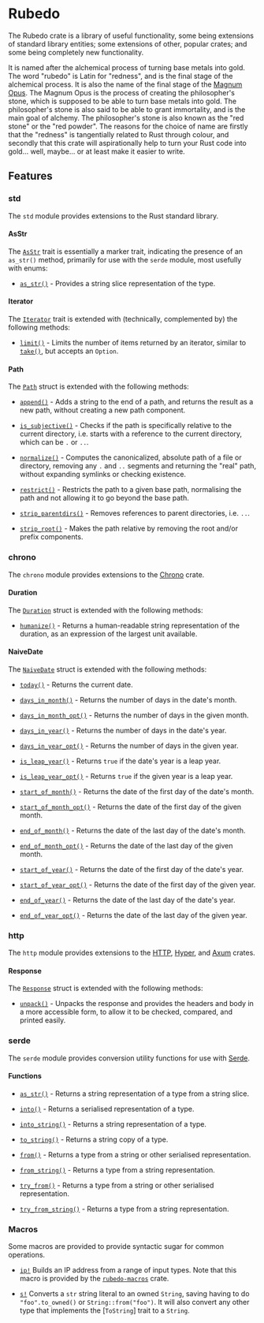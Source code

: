 # Rubedo

The Rubedo crate is a library of useful functionality, some being extensions of
standard library entities; some extensions of other, popular crates; and some
being completely new functionality.

It is named after the alchemical process of turning base metals into gold. The
word "rubedo" is Latin for "redness", and is the final stage of the alchemical
process. It is also the name of the final stage of the
[Magnum Opus](https://en.wikipedia.org/wiki/Magnum_opus_(alchemy)). The Magnum
Opus is the process of creating the philosopher's stone, which is supposed to be
able to turn base metals into gold. The philosopher's stone is also said to be
able to grant immortality, and is the main goal of alchemy. The philosopher's
stone is also known as the "red stone" or the "red powder". The reasons for the
choice of name are firstly that the "redness" is tangentially related to Rust
through colour, and secondly that this crate will aspirationally help to turn
your Rust code into gold... well, maybe... or at least make it easier to write.

## Features

### std

The `std` module provides extensions to the Rust standard library.

#### AsStr

The [`AsStr`](https://docs.rs/rubedo/latest/rubedo/std/trait.AsStr.html) trait
is essentially a marker trait, indicating the presence of an `as_str()` method,
primarily for use with the `serde` module, most usefully with enums:

  - [`as_str()`](https://docs.rs/rubedo/latest/rubedo/std/trait.AsStr.html#tymethod.as_str) -
    Provides a string slice representation of the type.

#### Iterator

The [`Iterator`](https://doc.rust-lang.org/std/iter/trait.Iterator.html) trait
is extended with (technically, complemented by) the following methods:

  - [`limit()`](https://docs.rs/rubedo/latest/rubedo/std/trait.PathExt.html#tymethod.append) -
    Limits the number of items returned by an iterator, similar to
    [`take()`](https://doc.rust-lang.org/std/iter/trait.Iterator.html#method.take),
    but accepts an `Option`.

#### Path

The [`Path`](https://doc.rust-lang.org/std/path/struct.Path.html) struct is
extended with the following methods:

  - [`append()`](https://docs.rs/rubedo/latest/rubedo/std/trait.PathExt.html#tymethod.append) -
    Adds a string to the end of a path, and returns the result as a new path,
    without creating a new path component.

  - [`is_subjective()`](https://docs.rs/rubedo/latest/rubedo/std/trait.PathExt.html#tymethod.is_subjective) -
    Checks if the path is specifically relative to the current directory, i.e.
    starts with a reference to the current directory, which can be `.` or `..`.

  - [`normalize()`](https://docs.rs/rubedo/latest/rubedo/std/trait.PathExt.html#tymethod.normalize) -
    Computes the canonicalized, absolute path of a file or directory, removing
    any `.` and `..` segments and returning the "real" path, without expanding
    symlinks or checking existence.

  - [`restrict()`](https://docs.rs/rubedo/latest/rubedo/std/trait.PathExt.html#tymethod.restrict) -
    Restricts the path to a given base path, normalising the path and not
    allowing it to go beyond the base path.

  - [`strip_parentdirs()`](https://docs.rs/rubedo/latest/rubedo/std/trait.PathExt.html#tymethod.strip_parentdirs) -
    Removes references to parent directories, i.e. `..`.

  - [`strip_root()`](https://docs.rs/rubedo/latest/rubedo/std/trait.PathExt.html#tymethod.strip_root) -
    Makes the path relative by removing the root and/or prefix components.

### chrono

The `chrono` module provides extensions to the [Chrono](https://crates.io/crates/chrono)
crate.

#### Duration

The [`Duration`](https://docs.rs/chrono/latest/chrono/struct.Duration.html)
struct is extended with the following methods:

  - [`humanize()`](https://docs.rs/rubedo/latest/rubedo/chrono/trait.DurationExt.html#tymethod.humanize) -
    Returns a human-readable string representation of the duration, as an
    expression of the largest unit available.

#### NaiveDate

The [`NaiveDate`](https://docs.rs/chrono/latest/chrono/naive/struct.NaiveDate.html)
struct is extended with the following methods:

  - [`today()`](https://docs.rs/rubedo/latest/rubedo/chrono/trait.NaiveDateExt.html#tymethod.today) -
    Returns the current date.

  - [`days_in_month()`](https://docs.rs/rubedo/latest/rubedo/chrono/trait.NaiveDateExt.html#tymethod.days_in_month) -
    Returns the number of days in the date's month.

  - [`days_in_month_opt()`](https://docs.rs/rubedo/latest/rubedo/chrono/trait.NaiveDateExt.html#tymethod.days_in_month_opt) -
    Returns the number of days in the given month.

  - [`days_in_year()`](https://docs.rs/rubedo/latest/rubedo/chrono/trait.NaiveDateExt.html#tymethod.days_in_year) -
    Returns the number of days in the date's year.

  - [`days_in_year_opt()`](https://docs.rs/rubedo/latest/rubedo/chrono/trait.NaiveDateExt.html#tymethod.days_in_year_opt) -
    Returns the number of days in the given year.

  - [`is_leap_year()`](https://docs.rs/rubedo/latest/rubedo/chrono/trait.NaiveDateExt.html#tymethod.is_leap_year) -
    Returns `true` if the date's year is a leap year.

  - [`is_leap_year_opt()`](https://docs.rs/rubedo/latest/rubedo/chrono/trait.NaiveDateExt.html#tymethod.is_leap_year_opt) -
    Returns `true` if the given year is a leap year.

  - [`start_of_month()`](https://docs.rs/rubedo/latest/rubedo/chrono/trait.NaiveDateExt.html#tymethod.start_of_month) -
    Returns the date of the first day of the date's month.

  - [`start_of_month_opt()`](https://docs.rs/rubedo/latest/rubedo/chrono/trait.NaiveDateExt.html#tymethod.start_of_month_opt) -
    Returns the date of the first day of the given month.

  - [`end_of_month()`](https://docs.rs/rubedo/latest/rubedo/chrono/trait.NaiveDateExt.html#tymethod.end_of_month) -
    Returns the date of the last day of the date's month.

  - [`end_of_month_opt()`](https://docs.rs/rubedo/latest/rubedo/chrono/trait.NaiveDateExt.html#tymethod.end_of_month_opt) -
    Returns the date of the last day of the given month.

  - [`start_of_year()`](https://docs.rs/rubedo/latest/rubedo/chrono/trait.NaiveDateExt.html#tymethod.start_of_year) -
    Returns the date of the first day of the date's year.

  - [`start_of_year_opt()`](https://docs.rs/rubedo/latest/rubedo/chrono/trait.NaiveDateExt.html#tymethod.start_of_year_opt) -
    Returns the date of the first day of the given year.

  - [`end_of_year()`](https://docs.rs/rubedo/latest/rubedo/chrono/trait.NaiveDateExt.html#tymethod.end_of_year) -
    Returns the date of the last day of the date's year.

  - [`end_of_year_opt()`](https://docs.rs/rubedo/latest/rubedo/chrono/trait.NaiveDateExt.html#tymethod.end_of_year_opt) -
    Returns the date of the last day of the given year.

### http

The `http` module provides extensions to the [HTTP](https://crates.io/crates/http),
[Hyper](https://crates.io/crates/hyper), and [Axum](https://crates.io/crates/axum)
crates.

#### Response

The [`Response`](https://docs.rs/http/latest/http/response/struct.Response.html)
struct is extended with the following methods:

  - [`unpack()`](https://docs.rs/rubedo/latest/rubedo/chrono/trait.ResponseExt.html#tymethod.unpack) -
    Unpacks the response and provides the headers and body in a more accessible
    form, to allow it to be checked, compared, and printed easily.

### serde

The `serde` module provides conversion utility functions for use with [Serde](https://crates.io/crates/serde).

#### Functions

  - [`as_str()`](https://docs.rs/rubedo/latest/rubedo/serde/fn.as_str.html) -
    Returns a string representation of a type from a string slice.

  - [`into()`](https://docs.rs/rubedo/latest/rubedo/serde/fn.into.html) -
    Returns a serialised representation of a type.

  - [`into_string()`](https://docs.rs/rubedo/latest/rubedo/serde/fn.into_string.html) -
    Returns a string representation of a type.

  - [`to_string()`](https://docs.rs/rubedo/latest/rubedo/serde/fn.to_string.html) -
    Returns a string copy of a type.

  - [`from()`](https://docs.rs/rubedo/latest/rubedo/serde/fn.from.html) -
    Returns a type from a string or other serialised representation.
    
  - [`from_string()`](https://docs.rs/rubedo/latest/rubedo/serde/fn.from_string.html) -
    Returns a type from a string representation.

  - [`try_from()`](https://docs.rs/rubedo/latest/rubedo/serde/fn.try_from.html) -
    Returns a type from a string or other serialised representation.

  - [`try_from_string()`](https://docs.rs/rubedo/latest/rubedo/serde/fn.try_from_string.html) -
    Returns a type from a string representation.

### Macros

Some macros are provided to provide syntactic sugar for common operations.

  - [`ip!`](https://docs.rs/rubedo-macros/latest/rubedo_macros/macro.ip.html)
    Builds an IP address from a range of input types. Note that this macro is
    provided by the [`rubedo-macros`](https://crates.io/crates/rubedo-macros)
    crate.

  - [`s!`](https://docs.rs/rubedo/latest/rubedo/sugar/macro.s.html)
    Converts a `str` string literal to an owned `String`, saving having to do
    `"foo".to_owned()` or `String::from("foo")`. It will also convert any other
    type that implements the [`ToString`] trait to a `String`.


